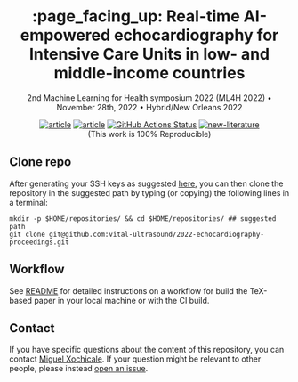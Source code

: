 <h1 align="center">:page_facing_up: Real-time AI-empowered echocardiography for Intensive Care Units in low- and middle-income countries </h1>
<div align="center">

2nd Machine Learning for Health symposium 2022 (ML4H 2022) • November 28th, 2022 • Hybrid/New Orleans 2022

[![article](https://img.shields.io/badge/article-arXiv-orange.svg)](https://arxiv.org/abs/.) 
[![article](https://img.shields.io/badge/video-YouTube-red.svg)](https://www.youtube.com/watch?v=) 
[![GitHub Actions Status](https://github.com/vital-ultrasound/2022-echocardiography-proceedings/workflows/CI-LaTeX/badge.svg)](https://github.com/vital-ultrasound/2022-echocardiography-proceedings/actions) [![new-literature](https://img.shields.io/badge/check-abstract-blue.svg)](https://github.com/vital-ultrasound/2022-echocardiography-proceedings/blob/pdfs/ml4h2022.pdf)  
(This work is 100% Reproducible)   
</div>

## Clone repo
After generating your SSH keys as suggested [here](https://docs.github.com/en/github/authenticating-to-github/generating-a-new-ssh-key-and-adding-it-to-the-ssh-agent), you can then clone the repository in the suggested path by typing (or copying) the following lines in a terminal:
```
mkdir -p $HOME/repositories/ && cd $HOME/repositories/ ## suggested path
git clone git@github.com:vital-ultrasound/2022-echocardiography-proceedings.git
```

## Workflow 
See [README](workflow/README.md) for detailed instructions on a workflow for build the TeX-based paper in your local machine or with the CI build.

## Contact 
If you have specific questions about the content of this repository, you can contact [Miguel Xochicale](mailto:miguel.xochicale@kcl.ac.uk?subject="[2022-proceedings-for-echocardiography]"). 
If your question might be relevant to other people, please instead [open an issue](https://github.com/vital-ultrasound/2022-echocardiography-proceedings/issues).
